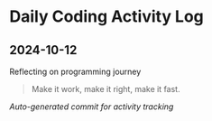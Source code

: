# Daily Coding Activity Log

## 2024-10-12

Reflecting on programming journey

> Make it work, make it right, make it fast.

*Auto-generated commit for activity tracking*

